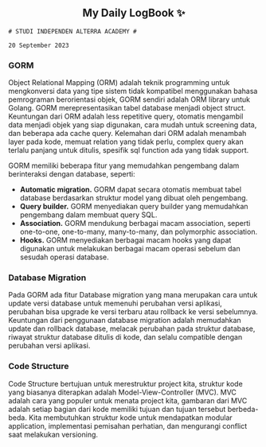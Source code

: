 <h2 align="center">My Daily LogBook ✨</h2>

```
# STUDI INDEPENDEN ALTERRA ACADEMY #

20 September 2023
```

### GORM
Object Relational Mapping (ORM) adalah teknik programming untuk mengkonversi data yang tipe sistem tidak kompatibel menggunakan bahasa pemrograman berorientasi objek, GORM sendiri adalah ORM library untuk Golang. GORM merepresentasikan tabel database menjadi object struct. Keuntungan dari ORM adalah less repetitive query, otomatis mengambil data menjadi objek yang siap digunakan, cara mudah untuk screening data, dan beberapa ada cache query. Kelemahan dari ORM adalah menambah layer pada kode, memuat relation yang tidak perlu, complex query akan terlalu panjang untuk ditulis, spesifik sql function ada yang tidak support.

GORM memiliki beberapa fitur yang memudahkan pengembang dalam berinteraksi dengan database, seperti:

- **Automatic migration.** GORM dapat secara otomatis membuat tabel database berdasarkan struktur model yang dibuat oleh pengembang.
- **Query builder.** GORM menyediakan query builder yang memudahkan pengembang dalam membuat query SQL.
- **Association.** GORM mendukung berbagai macam association, seperti one-to-one, one-to-many, many-to-many, dan polymorphic association.
- **Hooks.** GORM menyediakan berbagai macam hooks yang dapat digunakan untuk melakukan berbagai macam operasi sebelum dan sesudah operasi database.

### Database Migration
Pada GORM ada fitur Database migration yang mana merupakan cara untuk update versi database untuk memenuhi perubahan versi aplikasi, perubahan bisa upgrade ke versi terbaru atau rollback ke versi sebelumnya. Keuntungan dari penggunaan database migration adalah memudahkan update dan rollback database, melacak perubahan pada struktur database, riwayat struktur database ditulis di kode, dan selalu compatible dengan perubahan versi aplikasi.

### Code Structure
Code Structure bertujuan untuk merestruktur project kita, struktur kode yang biasanya diterapkan adalah Model-View-Controller (MVC). MVC adalah cara yang populer untuk menata project kita, gambaran dari MVC adalah setiap bagian dari kode memiliki tujuan dan tujuan tersebut berbeda-beda. Kita membutuhkan struktur kode untuk mendapatkan modular application, implementasi pemisahan perhatian, dan mengurangi conflict saat melakukan versioning.